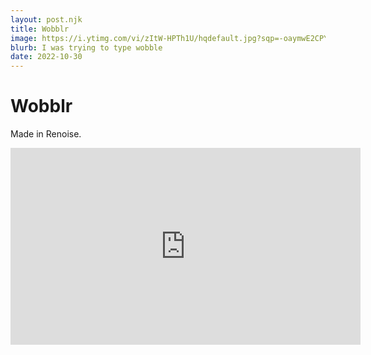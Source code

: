 ```yaml
---
layout: post.njk
title: Wobblr
image: https://i.ytimg.com/vi/zItW-HPTh1U/hqdefault.jpg?sqp=-oaymwE2CPYBEIoBSFXyq4qpAygIARUAAIhCGAFwAcABBvABAfgB_gmAAtAFigIMCAAQARhcIFwoXDAP&rs=AOn4CLCDixLQdAMAgx4jf8MjUwTJ1FVIWg 
blurb: I was trying to type wobble
date: 2022-10-30
---
```

# Wobblr

Made in Renoise.

<iframe width="560" height="315" src="https://www.youtube.com/embed/zItW-HPTh1U" title="YouTube video player" frameborder="0" allow="accelerometer; autoplay; clipboard-write; encrypted-media; gyroscope; picture-in-picture" allowfullscreen></iframe>